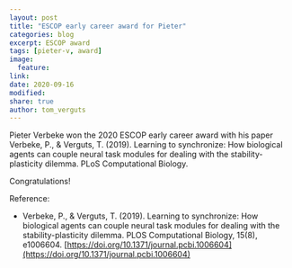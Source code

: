 ```yaml
---
layout: post
title: "ESCOP early career award for Pieter"
categories: blog
excerpt: ESCOP award
tags: [pieter-v, award]
image:
  feature:
link:
date: 2020-09-16
modified:
share: true
author: tom_verguts
---
```


Pieter Verbeke won the 2020 ESCOP early career award  with his paper
Verbeke, P., & Verguts, T. (2019). Learning to synchronize: How biological agents can couple neural task modules for dealing with the stability-plasticity dilemma. PLoS Computational Biology.

Congratulations!

Reference:
- Verbeke, P., & Verguts, T. (2019). Learning to synchronize: How biological agents can couple neural task modules for dealing with the stability-plasticity dilemma. PLOS Computational Biology, 15(8), e1006604. [https://doi.org/10.1371/journal.pcbi.1006604](https://doi.org/10.1371/journal.pcbi.1006604)
